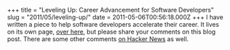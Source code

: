 +++
title = "Leveling Up: Career Advancement for Software Developers"
slug = "2011/05/leveling-up/"
date = 2011-05-06T00:56:18.000Z
+++
I have written a piece to help software developers accelerate their career. It lives on its own page, [over here](/leveling_up), but please share your comments on this blog post. There are some other comments [on Hacker News](http://news.ycombinator.com/item?id=2518519) as well.